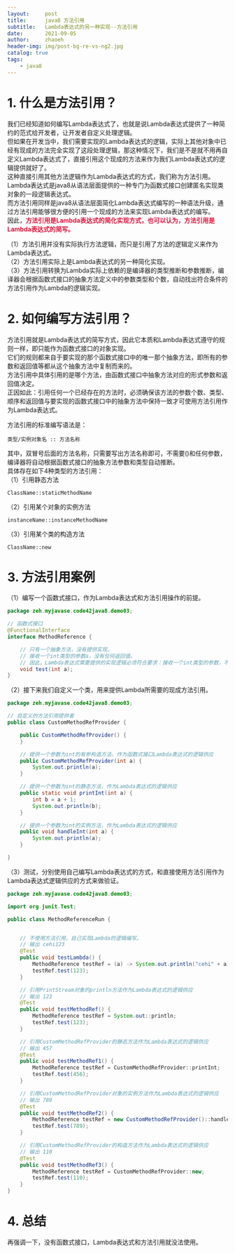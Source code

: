 ```yaml
---
layout:     post
title:      java8 方法引用
subtitle:   Lambda表达式的另一种实现--方法引用
date:       2021-09-05
author:     zhaoeh
header-img: img/post-bg-re-vs-ng2.jpg
catalog: true
tags:
    - java8
---
```


# 1. 什么是方法引用？
我们已经知道如何编写Lambda表达式了，也就是说Lambda表达式提供了一种简约的范式给开发者，让开发者自定义处理逻辑。   
但如果在开发当中，我们需要实现的Lambda表达式的逻辑，实际上其他对象中已经有现成的方法完全实现了这段处理逻辑，那这种情况下，我们是不是就不用再自定义Lambda表达式了，直接引用这个现成的方法来作为我们Lambda表达式的逻辑提供就好了。   
这种直接引用其他方法逻辑作为Lambda表达式的方式，我们称为方法引用。   
Lambda表达式是java8从语法层面提供的一种专门为函数式接口创建匿名实现类对象的一段逻辑表达式。   
而方法引用同样是java8从语法层面简化Lambda表达式编写的一种语法升级，通过方法引用能够很方便的引用一个现成的方法来实现Lambda表达式的编写。   
因此，<font color="#dc143c"><b>方法引用是Lambda表达式的简化实现方式，也可以认为，方法引用是Lambda表达式的简写。</b></font>   

（1）方法引用并没有实际执行方法逻辑，而只是引用了方法的逻辑定义来作为Lambda表达式。   
（2）方法引用实际上是Lambda表达式的另一种简化实现。   
（3）方法引用转换为Lambda实际上依赖的是编译器的类型推断和参数推断，编译器会根据函数式接口的抽象方法定义中的参数类型和个数，自动找出符合条件的方法引用作为Lambda的逻辑实现。   

# 2. 如何编写方法引用？
方法引用就是Lambda表达式的简写方式，因此它本质和Lambda表达式遵守的规则一样，即只能作为函数式接口的对象实现。   
它们的规则都来自于要实现的那个函数式接口中的唯一那个抽象方法，即所有的参数和返回值等都从这个抽象方法中复制而来的。   
方法引用中具体引用的是哪个方法，由函数式接口中抽象方法对应的形式参数和返回值决定。   
正因如此：引用任何一个已经存在的方法时，必须确保该方法的参数个数、类型、顺序和返回值与要实现的函数式接口中的抽象方法中保持一致才可使用方法引用作为Lambda表达式。   

方法引用的标准编写语法是：   
```
类型/实例对象名 :: 方法名称
```
其中，双冒号后面的方法名称，只需要写出方法名称即可，不需要()和任何参数，编译器将自动根据函数式接口的抽象方法参数和类型自动推断。     
具体存在如下4种类型的方法引用：    
（1）引用静态方法   
```
ClassName::staticMethodName
```
（2）引用某个对象的实例方法
```
instanceName::instanceMethodName
```
（3）引用某个类的构造方法
```
ClassName::new
```

# 3. 方法引用案例
（1）编写一个函数式接口，作为Lambda表达式和方法引用操作的前提。
```java
package zeh.myjavase.code42java8.demo03;

// 函数式接口
@FunctionalInterface
interface MethodReference {

    // 只有一个抽象方法，没有提供实现。
    // 接收一个int类型的参数a，没有任何返回值。
    // 因此，Lambda表达式需要提供的实现逻辑必须符合要求：接收一个int类型的参数，不返回任何值。
    void test(int a);
}
```

（2）接下来我们自定义一个类，用来提供Lambda所需要的现成方法引用。
```java
package zeh.myjavase.code42java8.demo03;

// 自定义的方法引用提供者
public class CustomMethodRefProvider {

    public CustomMethodRefProvider() {
    }

    // 提供一个参数为int的有参构造方法，作为函数式接口Lambda表达式的逻辑供应
    public CustomMethodRefProvider(int a) {
        System.out.println(a);
    }

    // 提供一个参数为int的静态方法，作为Lambda表达式的逻辑供应
    public static void printInt(int a) {
        int b = a + 1;
        System.out.println(b);
    }

    // 提供一个参数为int的实例方法，作为Lambda表达式的逻辑供应
    public void handleInt(int a) {
        System.out.println(a);
    }

}

```
（3）测试，分别使用自己编写Lambda表达式的方式，和直接使用方法引用作为Lambda表达式逻辑供应的方式来做验证。
```java
package zeh.myjavase.code42java8.demo03;

import org.junit.Test;

public class MethodReferenceRun {


    // 不使用方法引用，自己实现Lambda的逻辑编写。
    // 输出 cehi123
    @Test
    public void testLambda() {
        MethodReference testRef = (a) -> System.out.println("cehi" + a);
        testRef.test(123);
    }

    // 引用PrintStream对象的println方法作为Lambda表达式的逻辑供应
    // 输出 123
    @Test
    public void testMethodRef() {
        MethodReference testRef = System.out::println;
        testRef.test(123);
    }

    // 引用CustomMethodRefProvider的静态方法作为Lambda表达式的逻辑供应
    // 输出 457
    @Test
    public void testMethodRef1() {
        MethodReference testRef = CustomMethodRefProvider::printInt;
        testRef.test(456);
    }

    // 引用CustomMethodRefProvider对象的实例方法作为Lambda表达式的逻辑供应
    // 输出 789
    @Test
    public void testMethodRef2() {
        MethodReference testRef = new CustomMethodRefProvider()::handleInt;
        testRef.test(789);
    }

    // 引用CustomMethodRefProvider的构造方法作为Lambda表达式的逻辑供应
    // 输出 110
    @Test
    public void testMethodRef3() {
        MethodReference testRef = CustomMethodRefProvider::new;
        testRef.test(110);
    }
}


```

# 4. 总结
再强调一下，没有函数式接口，Lambda表达式和方法引用就没法使用。